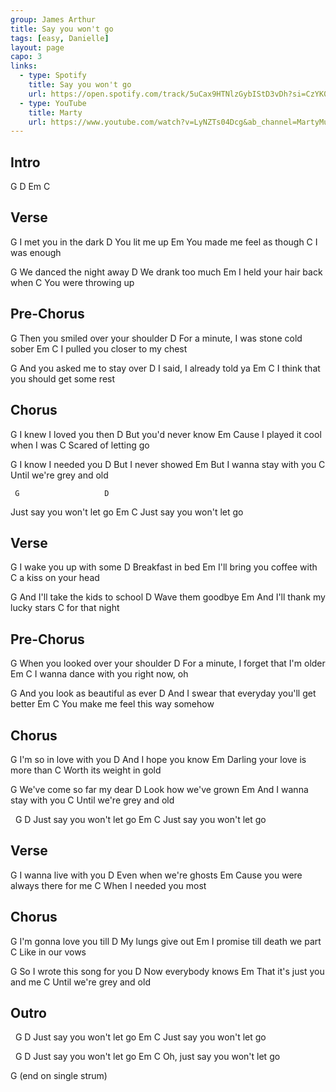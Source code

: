 ```yaml
---
group: James Arthur
title: Say you won't go
tags: [easy, Danielle]
layout: page
capo: 3
links:
  - type: Spotify
    title: Say you won't go
    url: https://open.spotify.com/track/5uCax9HTNlzGybIStD3vDh?si=CzYK0UF1RCqSmK2ACzMJfg
  - type: YouTube
    title: Marty
    url: https://www.youtube.com/watch?v=LyNZTs04Dcg&ab_channel=MartyMusic
---
```


## Intro

G D Em C

## Verse

G
  I met you in the dark
D
  You lit me up
Em
  You made me feel as though
C
  I was enough

G
  We danced the night away
D
  We drank too much
Em
  I held your hair back when
C
  You were throwing up

## Pre-Chorus

G
  Then you smiled over your shoulder
D
  For a minute, I was stone cold sober
Em                         C
  I pulled you closer to my chest

G
  And you asked me to stay over
D
  I said, I already told ya
Em                                C
  I think that you should get some rest

## Chorus

G
  I knew I loved you then
D
  But you'd never know
Em
  Cause I played it cool when I was
C
Scared of letting go

G
  I know I needed you
D
  But I never showed
Em
  But I wanna stay with you
  C
Until we're grey and old

     G                   D
Just say you won't let go
     Em                  C
Just say you won't let go

## Verse

G
  I wake you up with some
D
  Breakfast in bed
Em
  I'll bring you coffee with
C
  a kiss on your head

G
  And I'll take the kids to school
D
  Wave them goodbye
Em
  And I'll thank my lucky stars
C
  for that night

## Pre-Chorus

G
  When you looked over your shoulder
D
  For a minute, I forget that I'm older
Em                            C
  I wanna dance with you right now, oh
 
G
And you look as beautiful as ever
D
  And I swear that everyday you'll get better
Em                          C
  You make me feel this way somehow

## Chorus

G
  I'm so in love with you
D
  And I hope you know
Em
  Darling your love is more than
C
  Worth its weight in gold

G
  We've come so far my dear
D
  Look how we've grown
Em
  And I wanna stay with you
  C
Until we're grey and old

&nbsp;    G                   D
Just say you won't let go
     Em                  C
Just say you won't let go

## Verse

G
  I wanna live with you
D
  Even when we're ghosts
Em
  Cause you were always there for me
     C
When I needed you most

## Chorus

G
  I'm gonna love you till
D
  My lungs give out
Em
  I promise till death we part
C
Like in our vows

G
  So I wrote this song for you
D
  Now everybody knows
Em
  That it's just you and me
  C
Until we're grey and old

## Outro

&nbsp;    G                   D
Just say you won't let go
     Em                  C
Just say you won't let go

&nbsp;    G                   D
Just say you won't let go
         Em                  C
Oh, just say you won't let go

G
(end on single strum)
